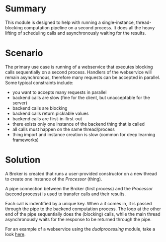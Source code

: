# Summary
This module is designed to help with running a single-instance, thread-blocking computation pipeline on a second process. It does all the heavy lifting of scheduling calls and asynchronously waiting for the results.

# Scenario
The primary use case is running of a webservice that executes blocking calls sequentially on a second process. Handlers of the webservice will remain asynchronous, therefore many requests can be accepted in parallel.
Some typical constraints include:
+ you want to accepts many requests in parallel
+ backend calls are slow (fine for the client, but unacceptable for the server)
+ backend calls are blocking
+ backend calls return picklable values
+ backend calls are first-in-first-out
+ there exists only one instance of the backend thing that is called
+ all calls must happen on the same thread/process
+ thing import and instance creation is slow (common for deep learning frameworks)

# Solution
A Broker is created that runs a user-provided constructor on a new thread to create one instance of the *Processor* (thing).

A pipe connection between the Broker (first process) and the *Processor* (second process) is used to transfer calls and their results.

Each call is indentified by a unique key. When a it comes in, it is passed through the pipe to the backend computation process. The loop at the other end of the pipe sequentially does the (blocking) calls, while the main thread asynchronously waits for the response to be returned through the pipe.

For an example of a webservice using the *dualprocessing* module, take a look [here](https://github.com/michaelosthege/tornado-compute).

